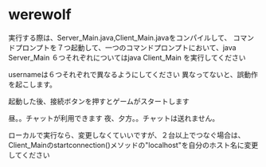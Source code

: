 # werewolf

実行する際は、Server_Main.java,Client_Main.javaをコンパイルして、
コマンドプロンプトを７つ起動して、一つのコマンドプロンプトにおいて、java Server_Main
６つそれぞれについてはjava Client_Main <username>を実行してください
  
  usernameは６つそれぞれで異なるようにしてください
  異なってないと、誤動作を起こします。
  
起動した後、接続ボタンを押すとゲームがスタートします

昼。。チャットが利用できます
夜、夕方。。チャットは送れません。

ローカルで実行なら、変更しなくていいですが、２台以上でつなぐ場合は、Client_Mainのstartconnection()メソッドの"localhost"を自分のホスト名に変更してください


